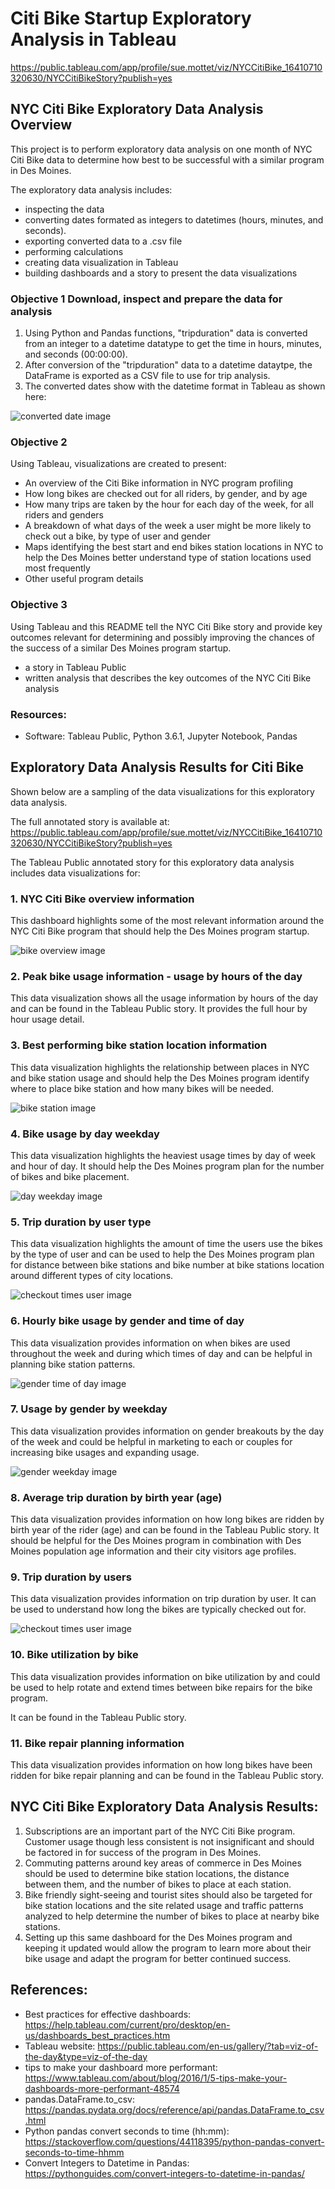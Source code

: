 # Citi Bike Startup Exploratory Analysis in Tableau

https://public.tableau.com/app/profile/sue.mottet/viz/NYCCitiBike_16410710320630/NYCCitiBikeStory?publish=yes

## NYC Citi Bike Exploratory Data Analysis Overview

This project is to perform exploratory data analysis on one month of NYC Citi Bike data to determine how best to be successful with a similar program in Des Moines.

The exploratory data analysis includes: 

* inspecting the data
* converting dates formated as integers to datetimes (hours, minutes, and seconds).
* exporting converted data to a .csv file
* performing calculations
* creating data visualization in Tableau
* building dashboards and a story to present the data visualizations

### Objective 1 Download, inspect and prepare the data for analysis


1. Using Python and Pandas functions, "tripduration" data is converted from an integer to a datetime datatype to get the time in hours, minutes, and seconds (00:00:00). 
2. After conversion of the "tripduration" data to a datetime dataytpe, the DataFrame is exported as a CSV file to use for trip analysis.
3. The converted dates show with the datetime format in Tableau as shown here:

![converted date image](/Resources/trip_duration_minutes_conversion.png)

### Objective 2

Using Tableau, visualizations are created to present:

- An overview of the Citi Bike information in NYC program profiling
- How long bikes are checked out for all riders, by gender, and by age
- How many trips are taken by the hour for each day of the week, for all riders and genders
- A breakdown of what days of the week a user might be more likely to check out a bike, by type of user and gender
- Maps identifying the best start and end bikes station locations in NYC to help the Des Moines better understand type of station locations used most frequently
- Other useful program details

### Objective 3
Using Tableau and this README tell the NYC Citi Bike story and provide key outcomes relevant for determining and possibly improving the chances of the success of a similar Des Moines program startup.

 - a story in Tableau Public
 - written analysis that describes the key outcomes of the NYC Citi Bike analysis
### Resources: 

- Software: Tableau Public, Python 3.6.1, Jupyter Notebook, Pandas

## Exploratory Data Analysis Results for Citi Bike
Shown below are a sampling of the data visualizations for this exploratory data analysis. 

The full annotated story is available at:
https://public.tableau.com/app/profile/sue.mottet/viz/NYCCitiBike_16410710320630/NYCCitiBikeStory?publish=yes

The Tableau Public annotated story for this exploratory data analysis includes data visualizations for:

### 1. NYC Citi Bike overview information

This dashboard highlights some of the most relevant information around the NYC Citi Bike program that should help the Des Moines program startup.

![bike overview image](/Resources/overview.png)

### 2. Peak bike usage information - usage by hours of the day

This data visualization shows all the usage information by hours of the day and can be found in the Tableau Public story. It provides the full hour by hour usage detail.

### 3. Best performing bike station location information

This data visualization highlights the relationship between places in NYC and bike station usage and should help the Des Moines program identify where to place bike station and how many bikes will be needed.

![bike station image](/Resources/best_start_end_locations.png)

### 4. Bike usage by day weekday

This data visualization highlights the heaviest usage times by day of week and hour of day. It should help the Des Moines program plan for the number of bikes and bike placement.

![day weekday image](/Resources/trips_by_weekday_per_hour.png)

### 5. Trip duration by user type

This data visualization highlights the amount of time the users use the bikes by the type of user and can be used to help the Des Moines program plan for distance between bike stations and bike number at bike stations location around different types of city locations.

![checkout times user image](/Resources/checkout_times_for_users.png)

### 6. Hourly bike usage by gender and time of day

This data visualization provides information on when bikes are used throughout the week and during which times of day and can be helpful in planning bike station patterns.

![gender time of day image](/Resources/trips_by_gender_weekday_per_hour.png)

### 7. Usage by gender by weekday

This data visualization provides information on gender breakouts by the day of the week and could be helpful in marketing to each or couples for increasing bike usages and expanding usage.

![gender weekday image](/Resources/user_trips_by_gender_by_weekday.png)

### 8. Average trip duration by birth year (age)

This data visualization provides information on how long bikes are ridden by birth year of the rider (age) and can be found in the Tableau Public story. It should be helpful for the Des Moines program in combination with Des Moines population age information and their city visitors age profiles.

### 9. Trip duration by users

This data visualization provides information on trip duration by user. It can be used to understand how long the bikes are typically checked out for.

![checkout times user image](/Resources/checkout_times_for_users.png)

### 10. Bike utilization by bike 

This data visualization provides information on bike utilization by and could be used to help rotate and extend times between bike repairs for the bike program. 

It can be found in the Tableau Public story.

### 11. Bike repair planning information

This data visualization provides information on how long bikes have been ridden for bike repair planning and can be found in the Tableau Public story.

## NYC Citi Bike Exploratory Data Analysis Results:

1. Subscriptions are an important part of the NYC Citi Bike program. Customer usage though less consistent is not insignificant and should be factored in for success of the program in Des Moines.
2. Commuting patterns around key areas of commerce in Des Moines should be used to determine bike station locations, the distance between them, and the number of bikes to place at each station.
3. Bike friendly sight-seeing and tourist sites should also be targeted for bike station locations and the site related usage and traffic patterns analyzed to help determine the number of bikes to place at nearby bike stations.
4. Setting up this same dashboard for the Des Moines program and keeping it updated would allow the program to learn more about their bike usage and adapt the program for better continued success.

## References:
* Best practices for effective dashboards: https://help.tableau.com/current/pro/desktop/en-us/dashboards_best_practices.htm
* Tableau website: https://public.tableau.com/en-us/gallery/?tab=viz-of-the-day&type=viz-of-the-day
* tips to make your dashboard more performant: https://www.tableau.com/about/blog/2016/1/5-tips-make-your-dashboards-more-performant-48574
* pandas.DataFrame.to_csv: https://pandas.pydata.org/docs/reference/api/pandas.DataFrame.to_csv.html
* Python pandas convert seconds to time (hh:mm): https://stackoverflow.com/questions/44118395/python-pandas-convert-seconds-to-time-hhmm
* Convert Integers to Datetime in Pandas: https://pythonguides.com/convert-integers-to-datetime-in-pandas/